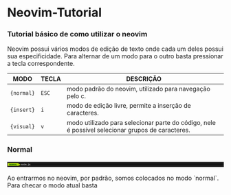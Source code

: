 # Neovim-Tutorial
### Tutorial básico de como utilizar o neovim
<p>
  Neovim possui vários modos de edição de texto onde cada um deles possui sua especificidade. Para alternar de um modo para o outro basta pressionar a tecla correspondente.
</p>


MODO      | TECLA | DESCRIÇÃO
----------|-------|--------------------------------------------------------------------------------------------------
`{normal}`|`ESC`  |modo padrão do neovim, utilizado para navegação pelo c.
`{insert}`|`i`    |modo de edição livre, permite a inserção de caracteres.
`{visual}`|`v`    |modo utilizado para selecionar parte do código, nele é possível selecionar grupos de caracteres.

### Normal
<img src="/viwer/img/normal_mode.png">
<p>
  Ao entrarmos no neovim, por padrão, somos colocados no modo `normal`. Para checar o modo atual basta 
</p>

